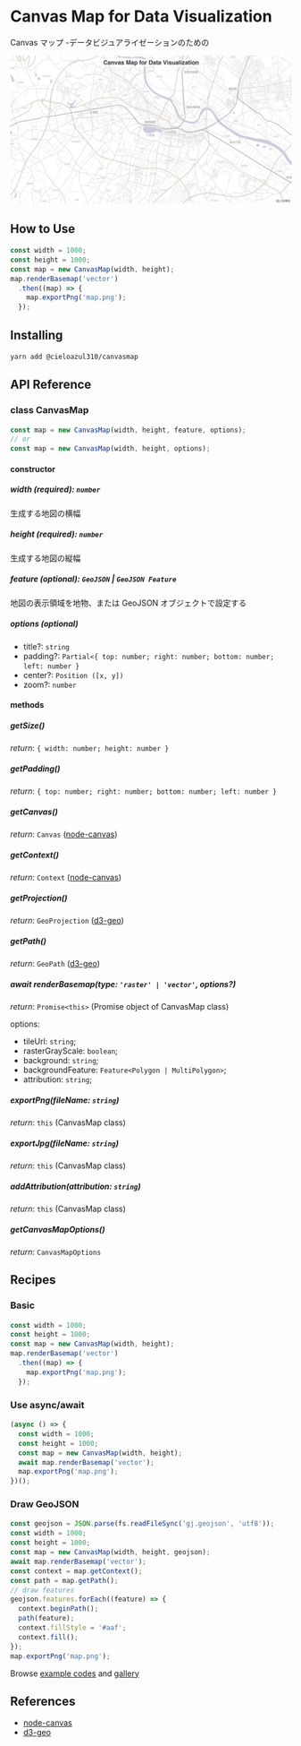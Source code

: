 # Canvas Map for Data Visualization

Canvas マップ -データビジュアライゼーションのための

![Gallery](gallery/basic.png)

## How to Use

```typescript
const width = 1000;
const height = 1000;
const map = new CanvasMap(width, height);
map.renderBasemap('vector')
  .then((map) => {
    map.exportPng('map.png');
  });
```

## Installing

```sh
yarn add @cieloazul310/canvasmap
```

## API Reference

### class CanvasMap

```typescript
const map = new CanvasMap(width, height, feature, options);
// or
const map = new CanvasMap(width, height, options);
```

#### constructor

##### width (required): `number`

生成する地図の横幅

##### height (required): `number`

生成する地図の縦幅

##### feature (*optional*): `GeoJSON` | `GeoJSON Feature`

地図の表示領域を地物、または GeoJSON オブジェクトで設定する

##### options (*optional*)

- title?: `string`
- padding?: `Partial<{ top: number; right: number; bottom: number; left: number }`
- center?: `Position ([x, y])`
- zoom?: `number`

#### methods

##### getSize()

*return*: `{ width: number; height: number }`

##### getPadding()

*return*: `{ top: number; right: number; bottom: number; left: number }`

##### getCanvas()

*return*: `Canvas` ([node-canvas])

##### getContext()

*return*: `Context` ([node-canvas])

##### getProjection()

*return*: `GeoProjection` ([d3-geo])

##### getPath()

*return*: `GeoPath` ([d3-geo])

##### await renderBasemap(type: `'raster' | 'vector'`, options?)

*return*: `Promise<this>` (Promise object of CanvasMap class)

options:

- tileUrl: `string`;
- rasterGrayScale: `boolean`;
- background: `string`;
- backgroundFeature: `Feature<Polygon | MultiPolygon>`;
- attribution: `string`;

##### exportPng(fileName: `string`)

*return*: `this` (CanvasMap class)

##### exportJpg(fileName: `string`)

*return*: `this` (CanvasMap class)

##### addAttribution(attribution: `string`)

*return*: `this` (CanvasMap class)

##### getCanvasMapOptions()

*return*: `CanvasMapOptions`

## Recipes

### Basic

```typescript
const width = 1000;
const height = 1000;
const map = new CanvasMap(width, height);
map.renderBasemap('vector')
  .then((map) => {
    map.exportPng('map.png');
  });
```

### Use async/await

```typescript
(async () => {
  const width = 1000;
  const height = 1000;
  const map = new CanvasMap(width, height);
  await map.renderBasemap('vector');
  map.exportPng('map.png');
})();
```

### Draw GeoJSON

```typescript
const geojson = JSON.parse(fs.readFileSync('gj.geojson', 'utf8'));
const width = 1000;
const height = 1000;
const map = new CanvasMap(width, height, geojson);
await map.renderBasemap('vector');
const context = map.getContext();
const path = map.getPath();
// draw features
geojson.features.forEach((feature) => {
  context.beginPath();
  path(feature);
  context.fillStyle = '#aaf';
  context.fill();
});
map.exportPng('map.png');
```

Browse [example codes](./examples) and [gallery](./gallery)

## References

- [node-canvas]
- [d3-geo]

[node-canvas]: https://github.com/Automattic/node-canvas
[d3-geo]: https://github.com/d3/d3-geo
